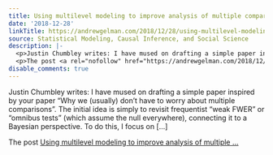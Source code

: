 ```yaml
---
title: Using multilevel modeling to improve analysis of multiple comparisons
date: '2018-12-28'
linkTitle: https://andrewgelman.com/2018/12/28/using-multilevel-modeling-improve-analysis-multiple-comparisons/
source: Statistical Modeling, Causal Inference, and Social Science
description: |-
  <p>Justin Chumbley writes: I have mused on drafting a simple paper inspired by your paper &#8220;Why we (usually) don&#8217;t have to worry about multiple comparisons&#8221;. The initial idea is simply to revisit frequentist &#8220;weak FWER&#8221; or &#8220;omnibus tests&#8221; (which assume the null everywhere), connecting it to a Bayesian perspective. To do this, I focus on [&#8230;]</p>
  <p>The post <a rel="nofollow" href="https://andrewgelman.com/2018/12/28/using-multilevel-modeling-improve-analysis-multiple-comparisons/">Using multilevel modeling to improve analysis of multiple ...
disable_comments: true
---
```

<p>Justin Chumbley writes: I have mused on drafting a simple paper inspired by your paper &#8220;Why we (usually) don&#8217;t have to worry about multiple comparisons&#8221;. The initial idea is simply to revisit frequentist &#8220;weak FWER&#8221; or &#8220;omnibus tests&#8221; (which assume the null everywhere), connecting it to a Bayesian perspective. To do this, I focus on [&#8230;]</p>
<p>The post <a rel="nofollow" href="https://andrewgelman.com/2018/12/28/using-multilevel-modeling-improve-analysis-multiple-comparisons/">Using multilevel modeling to improve analysis of multiple ...